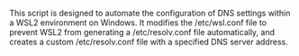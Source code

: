 This script is designed to automate the configuration of DNS settings within a WSL2 environment on Windows. It modifies the /etc/wsl.conf file to prevent WSL2 from generating a /etc/resolv.conf file automatically, and creates a custom /etc/resolv.conf file with a specified DNS server address.
